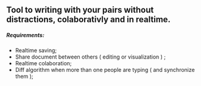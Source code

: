 ## Tool to writing with your pairs without distractions, colaborativly and in realtime.

##### Requirements:

- Realtime saving;
- Share document between others ( editing or visualization ) ;
- Realtime colaboration;
- Diff algorithm when more than one people are typing ( and synchronize them );
